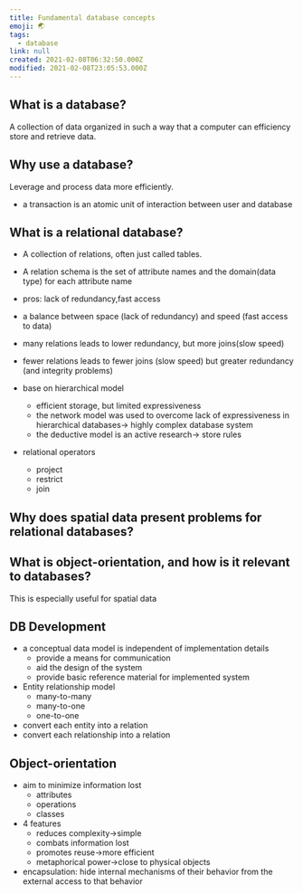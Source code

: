 ```yaml
---
title: Fundamental database concepts
emoji: 🌏
tags:
  - database
link: null
created: 2021-02-08T06:32:50.000Z
modified: 2021-02-08T23:05:53.000Z
---
```


## What is a database?

A collection of data organized in such a way that a computer can efficiency store and retrieve data.

## Why use a database?

Leverage and process data more efficiently.

- a transaction is an atomic unit of interaction between user and database

## What is a relational database?

- A collection of relations, often just called tables.
- A relation schema is the set of attribute names and the domain(data type) for each attribute name
- pros: lack of redundancy,fast access
- a balance between space (lack of redundancy) and speed (fast access to data)
- many relations leads to lower redundancy, but more joins(slow speed)
- fewer relations leads to fewer joins (slow speed) but greater redundancy (and integrity problems)

- base on hierarchical model
  - efficient storage, but limited expressiveness
  - the network model was used to overcome lack of expressiveness in hierarchical databases-> highly complex database system
  - the deductive model is an active research-> store rules
- relational operators
  - project
  - restrict
  - join

## Why does spatial data present problems for relational databases?

## What is object-orientation, and how is it relevant to databases?

This is especially useful for spatial data

## DB Development

- a conceptual data model is independent of implementation details
  - provide a means for communication
  - aid the design of the system
  - provide basic reference material for implemented system
- Entity relationship model
  - many-to-many
  - many-to-one
  - one-to-one
- convert each entity into a relation
- convert each relationship into a relation

## Object-orientation

- aim to minimize information lost
  - attributes
  - operations
  - classes
- 4 features
  - reduces complexity->simple
  - combats information lost
  - promotes reuse->more efficient
  - metaphorical power->close to physical objects
- encapsulation: hide internal mechanisms of their behavior from the external access to that behavior
